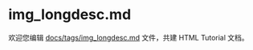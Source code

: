 img_longdesc.md
===

欢迎您编辑 <a target="__blank" href="https://github.com/jaywcjlove/html-tutorial/blob/main/docs/tags/img_longdesc.md">docs/tags/img_longdesc.md</a> 文件，共建 HTML Tutorial 文档。